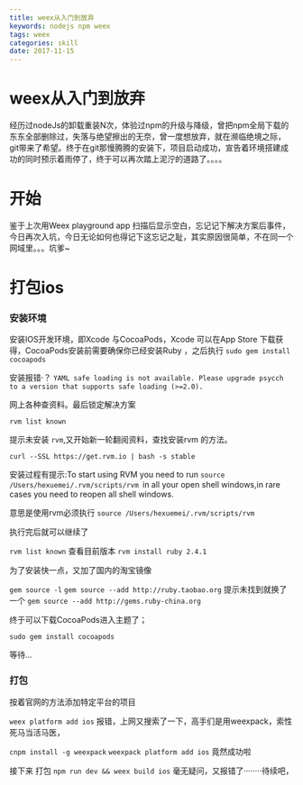 ```yaml
---
title: weex从入门到放弃
keywords: nodejs npm weex
tags: weex
categories: skill
date: 2017-11-15
---
```


# weex从入门到放弃

经历过nodeJs的卸载重装N次，体验过npm的升级与降级，曾把npm全局下载的东东全部删除过，失落与绝望擦出的无奈，曾一度想放弃，就在濒临绝境之际，git带来了希望。终于在git那慢腾腾的安装下，项目启动成功，宣告着环境搭建成功的同时预示着雨停了，终于可以再次踏上泥泞的道路了。。。。

# 开始

鉴于上次用Weex playground app 扫描后显示空白，忘记记下解决方案后事件，今日再次入坑，今日无论如何也得记下这忘记之耻，其实原因很简单，不在同一个网域里。。。坑爹~

# 打包ios

### 安装环境

安装IOS开发环境，即Xcode 与CocoaPods，Xcode 可以在App Store 下载获得，CocoaPods安装前需要确保你已经安装Ruby ，之后执行
`sudo gem install cocoapods`

安装报错·？
`YAML safe loading is not available. Please upgrade psycch to a version that supports safe loading (>=2.0).` 

网上各种查资料。最后锁定解决方案

`rvm list known`

提示未安装 `rvm`,又开始新一轮翻阅资料，查找安装rvm 的方法。

`curl --SSL https://get.rvm.io | bash -s stable`

安装过程有提示:To start using RVM you need to run `source /Users/hexuemei/.rvm/scripts/rvm `in all your open shell windows,in rare cases you need to reopen all shell windows.

意思是使用rvm必须执行 `source /Users/hexuemei/.rvm/scripts/rvm` 

执行完后就可以继续了

`rvm list known` 查看目前版本
`rvm install ruby 2.4.1`

为了安装快一点，又加了国内的淘宝镜像

`gem source -l`
`gem source --add http://ruby.taobao.org` 提示未找到就换了一个
`gem source --add http://gems.ruby-china.org`

终于可以下载CocoaPods进入主题了；

`sudo gem install cocoapods`

等待...

### 打包

按着官网的方法添加特定平台的项目 

`weex platform add ios` 报错，上网又搜索了一下，高手们是用weexpack，索性死马当活马医，

`cnpm install -g weexpack`
`weexpack platform add ios` 竟然成功啦

接下来 打包 `npm run dev && weex build ios` 毫无疑问，又报错了········待续吧，


